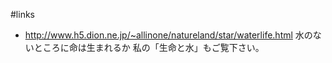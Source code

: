 #links
* http://www.h5.dion.ne.jp/~allinone/natureland/star/waterlife.html 水のないところに命は生まれるか
私の「生命と水」もご覧下さい。
